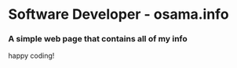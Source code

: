 <h1 style="textAlign = center"> Software Developer - osama.info </h1>

### A simple web page that contains all of my info

happy coding!


